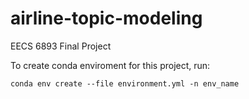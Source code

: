 # airline-topic-modeling
EECS 6893 Final Project

To create conda enviroment for this project, run:

```
conda env create --file environment.yml -n env_name
```
